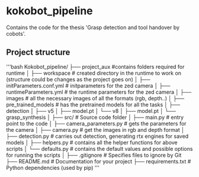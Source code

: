 # kokobot_pipeline
Contains the code for the thesis 'Grasp detection and tool handover by cobots'.

## Project structure
'''bash
Kokobot_pipeline/ 
├── project_aux                                 #contains folders required for runtime 
│    ├── workspace                              # created directory in the runtime to work on (structure could be changes as the project goes on)
│           ├── initParameters.conf.yml         # initparameters for the zed camera 
│           ├── runtimeParameters.yml           # the runtime parameters for the zed camera
│           ├── images                          # all the necessary images of all the formats (rgb, depth..)
│
├── pre_trained_models                          # has the pretrained models for all the tasks 
│   ├── detection
│       ├── v5
│           ├── model.pt
│       └── v8
│           ├── model.pt
│   └── grasp_synthesis 
│
├── src/                                        # Source code folder 
│   ├── main.py                                 # entry point to the code
│   ├── camera_parameters.py                    # gets the parameters for the camera
│   ├── camera.py                               # get the images in rgb and depth format
│   ├── detection.py                            # carries out detection, generating rtx engines for saved models
│   ├── helpers.py                              # contains all the helper functions for above scripts
│   └── defaults.py                             # contains the default values and possible options for running the scripts
│ 
├── .gitignore                                  # Specifies files to ignore by Git 
├── README.md                                   # Documentation for your project 
├── requirements.txt                            # Python dependencies (used by pip)
'''